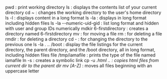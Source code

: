 pwd : print working directory
ls : displays the contents list of your current directory
cd ~ : changes the working directory to the user's home directory
ls -l : displays content in a long format
ls -la : displays in long format including hidden files
ls -la --numeric-uid-gid  : list long format and hidden with user and group IDs numerically
mdkir 6-firstdirectory : creates a directory named 6-firstdirectory
mv : for moving a file
rm : for deleting a file
rmdir : for deleting a directory
cd - : for changing the directory to the previous one
ls -la . .. /boot : display the file listings for the current directory, the parent directory, and the /boot directory, all in long format, including hidden files 
file /tmp/iamafile : prints the type of the file named iamafile
ln -s : creates a symbolic link
cp -u *.html .. : copies html files from current dir to the parent dir
mv [A-Z]* : moves all files beginning with an uppercase letter
